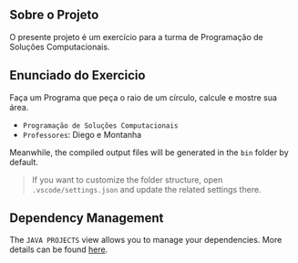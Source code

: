## Sobre o Projeto

O presente projeto é um exercício para a turma de Programação de Soluções Computacionais.

## Enunciado do Exercicio
Faça um Programa que peça o raio de um círculo, calcule e mostre sua área.

- `Programação de Soluções Computacionais`
- `Professores`: Diego e Montanha

Meanwhile, the compiled output files will be generated in the `bin` folder by default.

> If you want to customize the folder structure, open `.vscode/settings.json` and update the related settings there.

## Dependency Management

The `JAVA PROJECTS` view allows you to manage your dependencies. More details can be found [here](https://github.com/microsoft/vscode-java-dependency#manage-dependencies).
